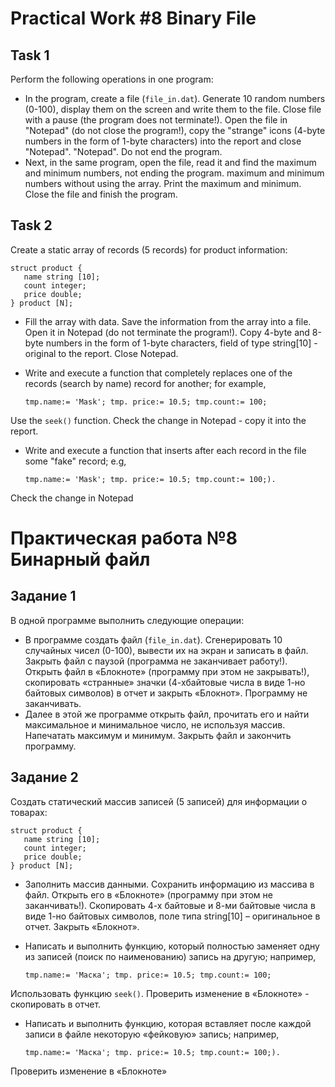 # Practical Work #8 Binary File

## Task 1

Perform the following operations in one program:

- In the program, create a file (`file_in.dat`). Generate 10
  random numbers (0-100), display them on the screen and write them to the file. Close
  file with a pause (the program does not terminate!). Open the file in
  "Notepad" (do not close the program!), copy the "strange"
  icons (4-byte numbers in the form of 1-byte characters) into the report and close "Notepad".
  "Notepad". Do not end the program.
- Next, in the same program, open the file, read it and find the maximum and minimum numbers, not ending the program.
  maximum and minimum numbers without using the array. Print
  the maximum and minimum. Close the file and finish the program.

## Task 2

Create a static array of records (5 records) for product information:

````
struct product {
   name string [10];
   count integer;
   price double;
} product [N];
````

- Fill the array with data. Save the information from the array
  into a file. Open it in Notepad (do not terminate the program!).
  Copy 4-byte and 8-byte numbers in the form of 1-byte
  characters, field of type string[10] - original to the report. Close Notepad.
- Write and execute a function that completely replaces
  one of the records (search by name) record for another; for example,

  ````
  tmp.name:= 'Mask'; tmp. price:= 10.5; tmp.count:= 100;
  ````

Use the `seek()` function. Check the change in Notepad -
copy it into the report.

- Write and execute a function that inserts after
  each record in the file some "fake" record; e.g,
  
  ````
  tmp.name:= 'Mask'; tmp. price:= 10.5; tmp.count:= 100;).
  ````

Check the change in Notepad

# Практическая работа №8 Бинарный файл

## Задание 1

В одной программе выполнить следующие операции:

- В программе создать файл (`file_in.dat`). Сгенерировать 10
  случайных чисел (0-100), вывести их на экран и записать в файл. Закрыть
  файл с паузой (программа не заканчивает работу!). Открыть файл в
  «Блокноте» (программу при этом не закрывать!), скопировать «странные»
  значки (4-хбайтовые числа в виде 1-но байтовых символов) в отчет и закрыть
  «Блокнот». Программу не заканчивать.
- Далее в этой же программе открыть файл, прочитать его и найти
  максимальное и минимальное число, не используя массив. Напечатать
  максимум и минимум. Закрыть файл и закончить программу.

## Задание 2

Создать статический массив записей (5 записей) для информации о товарах:

````
struct product {
   name string [10];
   count integer;
   price double;
} product [N];
````

- Заполнить массив данными. Сохранить информацию из массива
  в файл. Открыть его в «Блокноте» (программу при этом не заканчивать!).
  Скопировать 4-х байтовые и 8-ми байтовые числа в виде 1-но байтовых
  символов, поле типа string[10] – оригинальное в отчет. Закрыть «Блокнот».
- Написать и выполнить функцию, который полностью заменяет
  одну из записей (поиск по наименованию) запись на другую; например,

  ````
  tmp.name:= 'Маска'; tmp. price:= 10.5; tmp.count:= 100;
  ````

Использовать функцию `seek()`. Проверить изменение в «Блокноте» -
скопировать в отчет.

- Написать и выполнить функцию, которая вставляет после
  каждой записи в файле некоторую «фейковую» запись; например,

  ````
  tmp.name:= 'Маска'; tmp. price:= 10.5; tmp.count:= 100;).
  ````

Проверить изменение в «Блокноте»